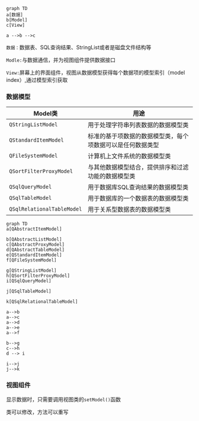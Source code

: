 ```mermaid
graph TD
a[数据]
b[Model]
c[View]

a -->b -->c

```

`数据：`数据表、SQL查询结果、StringList或者是磁盘文件结构等

`Modle:`与数据通信，并为视图组件提供数据接口

`View:`屏幕上的界面组件，视图从数据模型获得每个数据项的模型索引（model index）,通过模型索引获取



### 数据模型

 

| Model类                    | 用途                                                       |
| -------------------------- | ---------------------------------------------------------- |
| `QStringListModel`         | 用于处理字符串列表数据的数据模型类                         |
| `QStandardItemModel`       | 标准的基于项数据的数据模型类，每个项数据可以是任何数据类型 |
| `QFileSystemModel`         | 计算机上文件系统的数据模型类                               |
| `QSortFilterProxyModel`    | 与其他数据模型结合，提供排序和过滤功能的数据模型类         |
| `QSqlQueryModel`           | 用于数据库SQL查询结果的数据模型类                          |
| `QSqlTableModel`           | 用于数据库的一个数据表的数据模型类                         |
| `QSqlRelationalTableModel` | 用于关系型数据表的数据模型类                               |

```mermaid
graph TD
a[QAbstractItemModel]

b[QAbstractListModel]
c[QAbstractProxyModel]
d[QAbstractTableModel]
e[QStandardItemModel]
f[QFileSystemModel]

g[QStringListModel]
h[QSortFilterProxyModel]
i[QSqlQueryModel]

j[QSqlTableModel]

k[QSqlRelationalTableModel]

a-->b
a-->c
a-->d
a-->e
a-->f

b-->g
c-->h
d --> i

i-->j
j-->k
```

### 视图组件

显示数据时，只需要调用视图类的`setModel()`函数

  

类可以修改，方法可以重写 